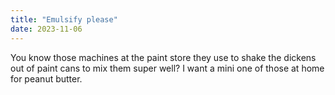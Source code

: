 ```yaml
---
title: "Emulsify please"
date: 2023-11-06
---
```


You know those machines at the paint store they use to shake the dickens out of paint cans to mix them super well? I want a mini one of those at home for peanut butter.